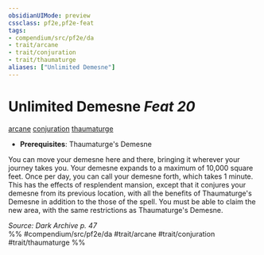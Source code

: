 ```yaml
---
obsidianUIMode: preview
cssclass: pf2e,pf2e-feat
tags:
- compendium/src/pf2e/da
- trait/arcane
- trait/conjuration
- trait/thaumaturge
aliases: ["Unlimited Demesne"]
---
```

# Unlimited Demesne  *Feat 20*  
[arcane](/rules/traits/arcane.md)  [conjuration](/rules/traits/conjuration.md)  [thaumaturge](/rules/traits/thaumaturge-da.md)  

- **Prerequisites**: Thaumaturge's Demesne

You can move your demesne here and there, bringing it wherever your journey takes you. Your demesne expands to a maximum of 10,000 square feet. Once per day, you can call your demesne forth, which takes 1 minute. This has the effects of resplendent mansion, except that it conjures your demesne from its previous location, with all the benefits of Thaumaturge's Demesne in addition to the those of the spell. You must be able to claim the new area, with the same restrictions as Thaumaturge's Demesne.

*Source: Dark Archive p. 47*  
%% #compendium/src/pf2e/da #trait/arcane #trait/conjuration #trait/thaumaturge %%